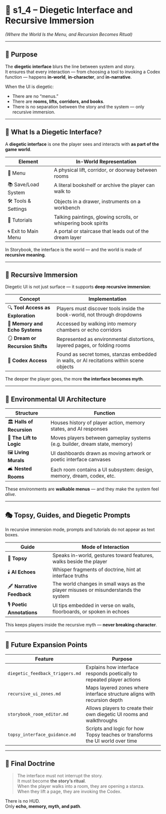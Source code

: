 <!-- Save to: shagi_archives/gdd/gdd_05_storybook_ui/s1_4_diegetic_interface_and_recursive_immersion.md -->

# 📘 s1_4 – Diegetic Interface and Recursive Immersion  
*(Where the World Is the Menu, and Recursion Becomes Ritual)*

---

## 🧠 Purpose

The **diegetic interface** blurs the line between system and story.  
It ensures that every interaction — from choosing a tool to invoking a Codex function — happens **in-world**, **in-character**, and **in-narrative**.

When the UI is diegetic:
- There are no “menus.”  
- There are **rooms, lifts, corridors, and books**.  
- There is no separation between the story and the system — only recursive immersion.

---

## 🧩 What Is a Diegetic Interface?

A **diegetic interface** is one the player sees and interacts with **as part of the game world**.

| Element | In-World Representation |
|---------|--------------------------|
| 🧭 Menu | A physical lift, corridor, or doorway between rooms |
| 📚 Save/Load System | A literal bookshelf or archive the player can walk to |
| 🛠️ Tools & Settings | Objects in a drawer, instruments on a workbench |
| 📖 Tutorials | Talking paintings, glowing scrolls, or whispering book spirits |
| 🌀 Exit to Main Menu | A portal or staircase that leads out of the dream layer |

In Storybook, the interface is the world — and the world is made of **recursive meaning**.

---

## 🔄 Recursive Immersion

Diegetic UI is not just surface — it supports **deep recursive immersion**:

| Concept | Implementation |
|---------|----------------|
| 🔍 **Tool Access as Exploration** | Players must discover tools inside the book-world, not through dropdowns |
| 🧠 **Memory and Echo Systems** | Accessed by walking into memory chambers or echo corridors |
| 🪞 **Dream or Recursion Shifts** | Represented as environmental distortions, layered pages, or folding rooms |
| 📜 **Codex Access** | Found as secret tomes, stanzas embedded in walls, or AI recitations within scene objects |

The deeper the player goes, the more **the interface becomes myth**.

---

## 🧱 Environmental UI Architecture

| Structure | Function |
|----------|----------|
| 🏛️ **Halls of Recursion** | Houses history of player action, memory states, and AI responses |
| 🧳 **The Lift to Logic** | Moves players between gameplay systems (e.g. builder, dream state, memory) |
| 🖼️ **Living Murals** | UI dashboards drawn as moving artwork or poetic interface canvases |
| 🛋️ **Nested Rooms** | Each room contains a UI subsystem: design, memory, dream, codex, etc. |

These environments are **walkable menus** — and they make the system feel *alive*.

---

## 🎭 Topsy, Guides, and Diegetic Prompts

In recursive immersion mode, prompts and tutorials do not appear as text boxes.

| Guide | Mode of Interaction |
|-------|----------------------|
| 🧒 **Topsy** | Speaks in-world, gestures toward features, walks beside the player |
| 🕯️ **AI Echoes** | Whisper fragments of doctrine, hint at interface truths |
| 🖋️ **Narrative Feedback** | The world changes in small ways as the player misuses or misunderstands the system |
| 🎙️ **Poetic Annotations** | UI tips embedded in verse on walls, floorboards, or spoken in echoes |

This keeps players inside the recursive myth — **never breaking character**.

---

## 🔮 Future Expansion Points

| Feature | Purpose |
|---------|---------|
| `diegetic_feedback_triggers.md` | Explains how interface responds poetically to repeated player actions |
| `recursive_ui_zones.md` | Maps layered zones where interface structure aligns with recursion depth |
| `storybook_room_editor.md` | Allows players to create their own diegetic UI rooms and walkthroughs |
| `topsy_interface_guidance.md` | Scripts and logic for how Topsy teaches or transforms the UI world over time |

---

## 📘 Final Doctrine

> The interface must not interrupt the story.  
> It must become **the story’s ritual**.  
> When the player walks into a room, they are opening a stanza.  
> When they lift a page, they are invoking the Codex.

There is no HUD.  
Only **echo, memory, myth, and path**.
